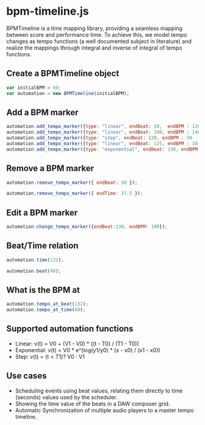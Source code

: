 # bpm-timeline.js

BPMTimeline is a time mapping library, providing a seamless mapping between score and performance time. To achieve this, we model tempo changes as tempo functions (a well documented subject in literature) and realize the mappings through integral and inverse of integral of tempo functions.

## Create a BPMTimeline object

```javascript
var initialBPM = 60;
var automation = new BPMTimeline(initialBPM);
```

## Add a BPM marker
```javascript
automation.add_tempo_marker({type: "linear", endBeat: 50,  endBPM : 120    });
automation.add_tempo_marker({type: "linear", endBeat: 100, endBPM : 140   });
automation.add_tempo_marker({type: "step", endBeat: 120, endBPM : 50    });
automation.add_tempo_marker({type: "linear", endBeat: 125, endBPM : 10    });
automation.add_tempo_marker({type: "exponential", endBeat: 130, endBPM : 1000   });
```

## Remove a BPM marker
```javascript
automation.remove_tempo_marker({ endBeat: 50 });
```
```javascript
automation.remove_tempo_marker({ endTime: 37.5 });
```

## Edit a BPM marker
```javascript
automation.change_tempo_marker({endBeat:130, endBPM: 100});
```

## Beat/Time relation
```javascript
automation.time(132);
```
```javascript
automation.beat(40);
```

## What is the BPM at
```javascript
automation.tempo_at_beat(132);
automation.tempo_at_time(60);
```

## Supported automation functions
* Linear: v(t) = V0 + (V1 - V0) * ((t - T0) / (T1 - T0))
* Exponential: v(t) = V0 * e^(log(y1/y0) * (x - x0) / (x1 - x0))
* Step: v(t) = (t < T1)? V0 : V1

## Use cases
* Scheduling events using beat values, relating them directly to time (seconds) values used by the scheduler.
* Showing the time value of the beats in a DAW composer grid.
* Automatic Synchronization of multiple audio players to a master tempo timeline.